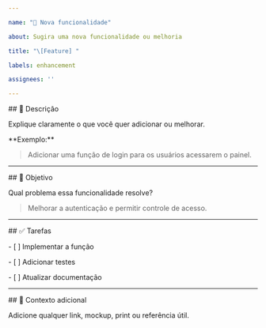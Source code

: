 ```yaml
---

name: "🚀 Nova funcionalidade"

about: Sugira uma nova funcionalidade ou melhoria

title: "\[Feature] "

labels: enhancement

assignees: ''

---
```




\## 🧩 Descrição

Explique claramente o que você quer adicionar ou melhorar.



\*\*Exemplo:\*\*

> Adicionar uma função de login para os usuários acessarem o painel.



---



\## 🎯 Objetivo

Qual problema essa funcionalidade resolve?  

> Melhorar a autenticação e permitir controle de acesso.



---



\## ✅ Tarefas

\- \[ ] Implementar a função

\- \[ ] Adicionar testes

\- \[ ] Atualizar documentação



---



\## 📎 Contexto adicional

Adicione qualquer link, mockup, print ou referência útil.




